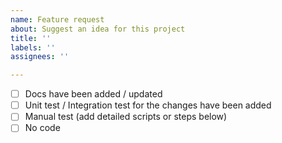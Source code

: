 ```yaml
---
name: Feature request
about: Suggest an idea for this project
title: ''
labels: ''
assignees: ''

---
```


- [ ] Docs have been added / updated
- [ ] Unit test / Integration test for the changes have been added
- [ ] Manual test (add detailed scripts or steps below)
- [ ] No code
